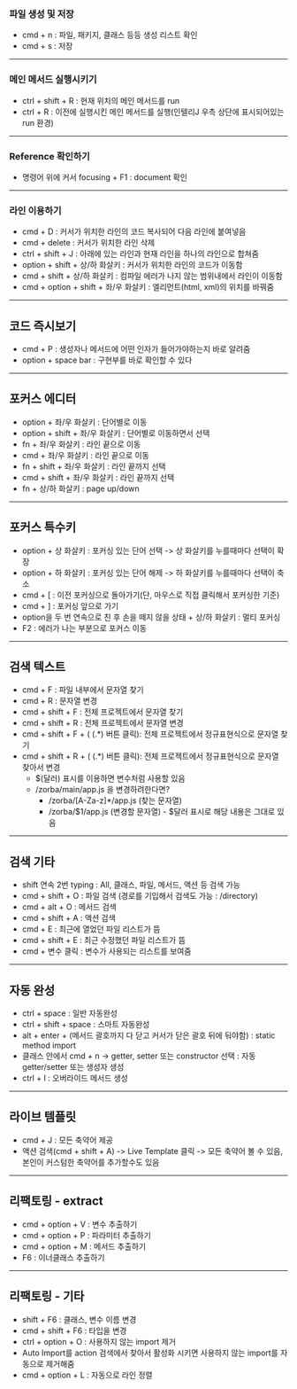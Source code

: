 ### 파일 생성 및 저장
- cmd + n : 파일, 패키지, 클래스 등등 생성 리스트 확인
- cmd + s : 저장
---
### 메인 메서드 실행시키기
- ctrl + shift + R : 현재 위치의 메인 메서드를 run
- ctrl + R : 이전에 실행시킨 메인 메서드를 실행(인텔리J 우측 상단에 표시되어있는 run 환경)
---
### Reference 확인하기
- 명령어 위에 커서 focusing + F1 : document 확인

---
### 라인 이용하기
- cmd + D : 커서가 위치한 라인의 코드 복사되어 다음 라인에 붙여넣음
- cmd + delete : 커서가 위치한 라인 삭제 
- ctrl + shift + J : 아래에 있는 라인과 현재 라인을 하나의 라인으로 합쳐줌
- option + shift + 상/하 화살키 : 커서가 위치한 라인의 코드가 이동함
- cmd + shift + 상/하 화살키 : 컴파일 에러가 나지 않는 범위내에서 라인이 이동함
- cmd + option + shift + 좌/우 화살키 : 엘리먼트(html, xml)의 위치를 바꿔줌

---
## 코드 즉시보기
- cmd + P : 생성자나 메서드에 어떤 인자가 들어가야하는지 바로 알려줌
- option + space bar : 구현부를 바로 확인할 수 있다

---
## 포커스 에디터
- option + 좌/우 화살키 : 단어별로 이동 
- option + shift + 좌/우 화살키 : 단어별로 이동하면서 선택
- fn + 좌/우 화살키 : 라인 끝으로 이동
- cmd + 좌/우 화살키 : 라인 끝으로 이동
- fn + shift + 좌/우 화살키 : 라인 끝까지 선택
- cmd + shift + 좌/우 화살키 : 라인 끝까지 선택
- fn + 상/하 화살키 : page up/down 

---
## 포커스 특수키
- option + 상 화살키 : 포커싱 있는 단어 선택 -> 상 화살키를 누를때마다 선택이 확장
- option + 하 화살키 : 포커싱 있는 단어 해제 -> 하 화살키를 누를때마다 선택이 축소
- cmd + [ : 이전 포커싱으로 돌아가기(단, 마우스로 직접 클릭해서 포커싱한 기준) 
- cmd + ] : 포커싱 앞으로 가기
- option을 두 번 연속으로 친 후 손을 떼지 않을 상태 + 상/하 화살키 : 멀티 포커싱
- F2 : 에러가 나는 부분으로 포커스 이동

---
## 검색 텍스트 
- cmd + F : 파일 내부에서 문자열 찾기
- cmd + R : 문자열 변경
- cmd + shift + F : 전체 프로젝트에서 문자열 찾기
- cmd + shift + R : 전체 프로젝트에서 문자열 변경
- cmd + shift + F + ( (.*) 버튼 클릭): 전체 프로젝트에서 정규표현식으로 문자열 찾기
- cmd + shift + R + ( (.*) 버튼 클릭): 전체 프로젝트에서 정규표현식으로 문자열 찾아서 변경
  - $(달러) 표시를 이용하면 변수처럼 사용할 있음 
  - /zorba/main/app.js 을 변경하려한다면?
    - \/zorba/[A-Za-z]*\/app.js (찾는 문자열)
    - \/zorba/$1\/app.js (변경할 문자열) - $달러 표시로 해당 내용은 그대로 있음
    
---
## 검색 기타
- shift 연속 2번 typing : All, 클래스, 파일, 메서드, 액션 등 검색 가능
- cmd + shift + O : 파일 검색 (경로를 기입해서 검색도 가능 : /directory)
- cmd + alt + O : 메서드 검색
- cmd + shift + A : 액션 검색
- cmd + E : 최근에 열었던 파일 리스트가 뜸
- cmd + shift + E : 최근 수정했던 파일 리스트가 뜸
- cmd + 변수 클릭 : 변수가 사용되는 리스트를 보여줌

---
## 자동 완성
- ctrl + space : 일반 자동완성
- ctrl + shift + space : 스마트 자동완성
- alt + enter + (메서드 괄호까지 다 닫고 커서가 닫은 괄호 뒤에 둬야함) : static method import
- 클래스 안에서 cmd + n -> getter, setter 또는 constructor 선택 : 자동 getter/setter 또는 생성자 생성
- ctrl + I : 오버라이드 메서드 생성

---
## 라이브 템플릿 
- cmd + J : 모든 축약어 제공
- 액션 검색(cmd + shift + A) -> Live Template 클릭 -> 모든 축약어 볼 수 있음, 본인이 커스텀한 축약어를 추가할수도 있음

---  
## 리팩토링 - extract
- cmd + option + V : 변수 추출하기
- cmd + option + P : 파라미터 추출하기
- cmd + option + M : 메서드 추출하기
- F6 : 이너클래스 추출하기

---
## 리팩토링 - 기타 
- shift + F6 : 클래스, 변수 이름 변경
- cmd + shift + F6 : 타입을 변경
- ctrl + option + O : 사용하지 않는 import 제거
- Auto Import를 action 검색에서 찾아서 활성화 시키면 사용하지 않는 import를 자동으로 제거해줌
- cmd + option + L : 자동으로 라인 정렬



 
       



 
 

 
 
